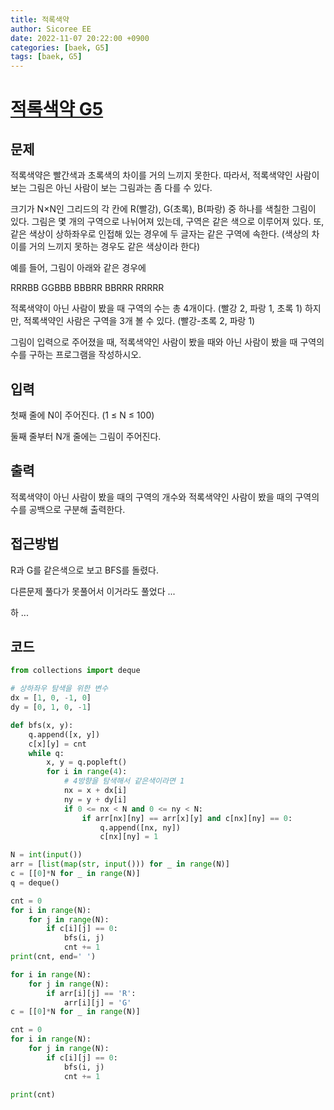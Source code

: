```yaml
---
title: 적록색약
author: Sicoree EE
date: 2022-11-07 20:22:00 +0900
categories: [baek, G5]
tags: [baek, G5]
---
```


# [적록색약 G5](https://www.acmicpc.net/problem/10026)

## 문제

적록색약은 빨간색과 초록색의 차이를 거의 느끼지 못한다. 따라서, 적록색약인 사람이 보는 그림은 아닌 사람이 보는 그림과는 좀 다를 수 있다.

크기가 N×N인 그리드의 각 칸에 R(빨강), G(초록), B(파랑) 중 하나를 색칠한 그림이 있다. 그림은 몇 개의 구역으로 나뉘어져 있는데, 구역은 같은 색으로 이루어져 있다. 또, 같은 색상이 상하좌우로 인접해 있는 경우에 두 글자는 같은 구역에 속한다. (색상의 차이를 거의 느끼지 못하는 경우도 같은 색상이라 한다)

예를 들어, 그림이 아래와 같은 경우에

RRRBB
GGBBB
BBBRR
BBRRR
RRRRR

적록색약이 아닌 사람이 봤을 때 구역의 수는 총 4개이다. (빨강 2, 파랑 1, 초록 1) 하지만, 적록색약인 사람은 구역을 3개 볼 수 있다. (빨강-초록 2, 파랑 1)

그림이 입력으로 주어졌을 때, 적록색약인 사람이 봤을 때와 아닌 사람이 봤을 때 구역의 수를 구하는 프로그램을 작성하시오.

## 입력

첫째 줄에 N이 주어진다. (1 ≤ N ≤ 100)

둘째 줄부터 N개 줄에는 그림이 주어진다.

## 출력

적록색약이 아닌 사람이 봤을 때의 구역의 개수와 적록색약인 사람이 봤을 때의 구역의 수를 공백으로 구분해 출력한다.

## 접근방법

R과 G를 같은색으로 보고 BFS를 돌렸다.

다른문제 풀다가 못풀어서 이거라도 풀었다 ...

하 ...

## 코드

```python
from collections import deque

# 상하좌우 탐색을 위한 변수
dx = [1, 0, -1, 0]
dy = [0, 1, 0, -1]

def bfs(x, y):
    q.append([x, y])
    c[x][y] = cnt
    while q:
        x, y = q.popleft()
        for i in range(4):
            # 4방향을 탐색해서 같은색이라면 1
            nx = x + dx[i]
            ny = y + dy[i]
            if 0 <= nx < N and 0 <= ny < N:
                if arr[nx][ny] == arr[x][y] and c[nx][ny] == 0:
                    q.append([nx, ny])
                    c[nx][ny] = 1

N = int(input())
arr = [list(map(str, input())) for _ in range(N)]
c = [[0]*N for _ in range(N)]
q = deque()

cnt = 0
for i in range(N):
    for j in range(N):
        if c[i][j] == 0:
            bfs(i, j)
            cnt += 1
print(cnt, end=' ')

for i in range(N):
    for j in range(N):
        if arr[i][j] == 'R':
            arr[i][j] = 'G'
c = [[0]*N for _ in range(N)]

cnt = 0
for i in range(N):
    for j in range(N):
        if c[i][j] == 0:
            bfs(i, j)
            cnt += 1

print(cnt)
```
